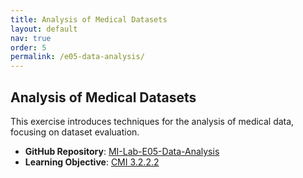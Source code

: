 ```yaml
---
title: Analysis of Medical Datasets
layout: default
nav: true
order: 5
permalink: /e05-data-analysis/
---
```


## Analysis of Medical Datasets

This exercise introduces techniques for the analysis of medical data, focusing on dataset evaluation.

- **GitHub Repository**: [MI-Lab-E05-Data-Analysis](https://github.com/IMISE/MI-Lab-E05-Data-Analysis)  
- **Learning Objective**: [CMI 3.2.2.2](https://hilona.de/index.php/LZ-PIN_60213)